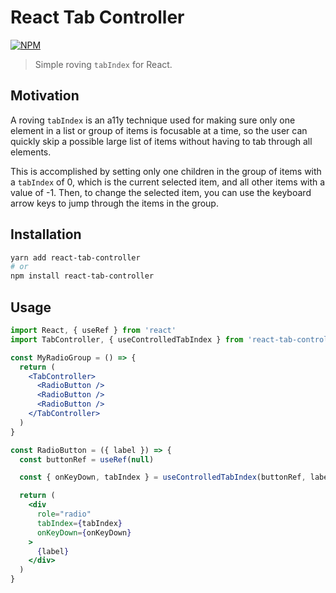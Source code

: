 # React Tab Controller

[![NPM](https://img.shields.io/npm/v/react-tab-controller.svg)](https://www.npmjs.com/package/react-tab-controller)

> Simple roving `tabIndex` for React.

## Motivation

A roving `tabIndex` is an a11y technique used for making sure only one
element in a list or group of items is focusable at a time, so the user
can quickly skip a possible large list of items without having to tab
through all elements.

This is accomplished by setting only one children in the group of items
with a `tabIndex` of 0, which is the current selected item, and all other
items with a value of -1. Then, to change the selected item, you can use
the keyboard arrow keys to jump through the items in the group.

## Installation

```sh
yarn add react-tab-controller
# or
npm install react-tab-controller
```

## Usage

```jsx
import React, { useRef } from 'react'
import TabController, { useControlledTabIndex } from 'react-tab-controller'

const MyRadioGroup = () => {
  return (
    <TabController>
      <RadioButton />
      <RadioButton />
      <RadioButton />
    </TabController>
  )
}

const RadioButton = ({ label }) => {
  const buttonRef = useRef(null)

  const { onKeyDown, tabIndex } = useControlledTabIndex(buttonRef, label)

  return (
    <div
      role="radio"
      tabIndex={tabIndex}
      onKeyDown={onKeyDown}
    >
      {label}
    </div>
  )
}
```
